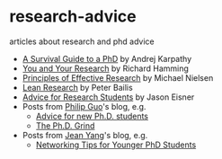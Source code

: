 # research-advice
articles about research and phd advice
* [A Survival Guide to a PhD](http://karpathy.github.io/2016/09/07/phd/) by Andrej Karpathy
* [You and Your Research](http://www.cs.virginia.edu/~robins/YouAndYourResearch.html) by Richard Hamming
* [Principles of Effective Research](http://michaelnielsen.org/blog/principles-of-effective-research/) by Michael Nielsen
* [Lean Research](http://www.bailis.org/blog/lean-research/) by Peter Bailis
* [Advice for Research Students](http://www.cs.jhu.edu/~jason/advice/) by Jason Eisner
* Posts from [Philip Guo](http://www.pgbovine.net/)'s blog, e.g.
  * [Advice for new Ph.D. students](http://www.pgbovine.net/early-stage-PhD-advice.htm)
  * [The Ph.D. Grind](http://pgbovine.net/PhD-memoir.htm)
* Posts from [Jean Yang](http://jxyzabc.blogspot.com/)'s blog, e.g.
  * [Networking Tips for Younger PhD Students](http://jxyzabc.blogspot.com/2016/05/networking-tips-for-younger-phd-students.html)
